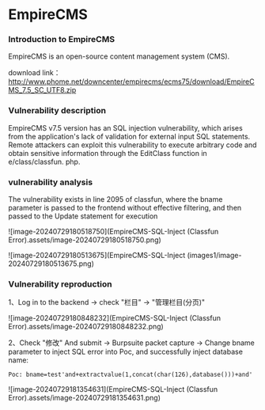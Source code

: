 # EmpireCMS 

### Introduction to EmpireCMS 

EmpireCMS is an open-source content management system (CMS).

download link：http://www.phome.net/downcenter/empirecms/ecms75/download/EmpireCMS_7.5_SC_UTF8.zip

### Vulnerability description

EmpireCMS v7.5 version has an SQL injection vulnerability, which arises from the application's lack of validation for external input SQL statements. Remote attackers can exploit this vulnerability to execute arbitrary code and obtain sensitive information through the EditClass function in e/class/classfun. php.

### vulnerability analysis

The vulnerability exists in line 2095 of classfun, where the bname parameter is passed to the frontend without effective filtering, and then passed to the Update statement for execution

![image-20240729180518750](EmpireCMS-SQL-Inject (Classfun Error).assets/image-20240729180518750.png)

![image-20240729180513675](EmpireCMS-SQL-Inject (images1/image-20240729180513675.png)

### Vulnerability reproduction

1、Log in to the backend  -> check "栏目" -> "管理栏目(分页)"

![image-20240729180848232](EmpireCMS-SQL-Inject (Classfun Error).assets/image-20240729180848232.png)

2、Check "修改" And submit -> Burpsuite packet capture -> Change bname parameter to inject SQL error into Poc, and successfully inject database name:

```
Poc: bname=test'and+extractvalue(1,concat(char(126),database()))+and'
```

![image-20240729181354631](EmpireCMS-SQL-Inject (Classfun Error).assets/image-20240729181354631.png)
